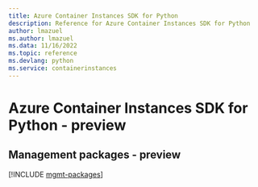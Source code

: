 ```yaml
---
title: Azure Container Instances SDK for Python
description: Reference for Azure Container Instances SDK for Python
author: lmazuel
ms.author: lmazuel
ms.data: 11/16/2022
ms.topic: reference
ms.devlang: python
ms.service: containerinstances
---
```

# Azure Container Instances SDK for Python - preview

## Management packages - preview
[!INCLUDE [mgmt-packages](container-instances-mgmt-index.md)]